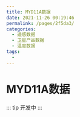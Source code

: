 ```yaml
---
title: MYD11A数据
date: 2021-11-26 00:19:46
permalink: /pages/2f5da3/
categories:
  - 遥感数据
  - 卫星产品数据
  - 温度数据
tags:
  - 
---
```

# MYD11A数据

::: tip
开发中
:::

